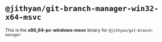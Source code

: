 # `@jithyan/git-branch-manager-win32-x64-msvc`

This is the **x86_64-pc-windows-msvc** binary for `@jithyan/git-branch-manager`
